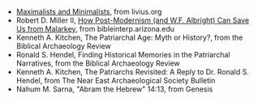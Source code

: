 ---
---

- [Maximalists and Minimalists], from livius.org
- Robert D. Miller II, [How Post-Modernism (and W.F. Albright) Can Save Us from Malarkey], from bibleinterp.arizona.edu
- Kenneth A. Kitchen, The Patriarchal Age: Myth or History?, from the Biblical Archaeology Review
- Ronald S. Hendel, Finding Historical Memories in the Patriarchal Narratives, from the Biblical Archaeology Review
- Kenneth A. Kitchen, The Patriarchs Revisited: A Reply to Dr. Ronald S. Hendel, from The Near East Archaeological Society Bulletin
- Nahum M. Sarna, "Abram the Hebrew" 14:13, from Genesis

[Maximalists and Minimalists]: https://www.livius.org/articles/theory/maximalists-and-minimalists/
[How Post-Modernism (and W.F. Albright) Can Save Us from Malarkey]: https://bibleinterp.arizona.edu/articles/Miller_Malarkey
